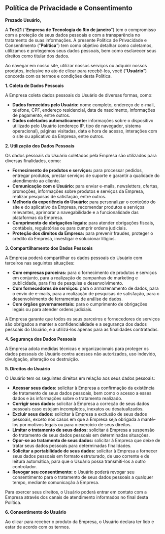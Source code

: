 ## Política de Privacidade e Consentimento

**Prezado Usuário,**

A **Tec21** (“**Empresa de Tecnologia do Rio de janeiro**”) tem o compromisso com a proteção de seus dados pessoais e com a transparência no tratamento de suas informações. A presente Política de Privacidade e Consentimento (“**Política**”) tem como objetivo detalhar como coletamos, utilizamos e protegemos seus dados pessoais, bem como esclarecer seus direitos como titular dos dados.

Ao navegar em nosso site, utilizar nossos serviços ou adquirir nossos produtos, inclusive no ato de clicar para recebê-los, você (“**Usuário**”) concorda com os termos e condições desta Política.

**1. Coleta de Dados Pessoais**

A Empresa coleta dados pessoais do Usuário de diversas formas, como:

* **Dados fornecidos pelo Usuário:** nome completo, endereço de e-mail, telefone, CPF, endereço residencial, data de nascimento, informações de pagamento, entre outros.
* **Dados coletados automaticamente:** informações sobre o dispositivo utilizado pelo Usuário (endereço IP, tipo de navegador, sistema operacional), páginas visitadas, data e hora de acesso, interações com o site ou aplicativo da Empresa, entre outros.

**2. Utilização dos Dados Pessoais**

Os dados pessoais do Usuário coletados pela Empresa são utilizados para diversas finalidades, como:

* **Fornecimento de produtos e serviços:** para processar pedidos, entregar produtos, prestar serviços de suporte e garantir a qualidade do atendimento ao cliente.
* **Comunicação com o Usuário:** para enviar e-mails, newsletters, ofertas, promoções, informações sobre produtos e serviços da Empresa, realizar pesquisas de satisfação, entre outros.
* **Melhoria da experiência do Usuário:** para personalizar o conteúdo do site e do aplicativo da Empresa, recomendar produtos e serviços relevantes, aprimorar a navegabilidade e a funcionalidade das plataformas da Empresa.
* **Cumprimento de obrigações legais:** para atender obrigações fiscais, contábeis, regulatórias ou para cumprir ordens judiciais.
* **Proteção dos direitos da Empresa:** para prevenir fraudes, proteger o crédito da Empresa, investigar e solucionar litígios.

**3. Compartilhamento dos Dados Pessoais**

A Empresa poderá compartilhar os dados pessoais do Usuário com terceiros nas seguintes situações:

* **Com empresas parceiras:** para o fornecimento de produtos e serviços em conjunto, para a realização de campanhas de marketing e publicidade, para fins de pesquisa e desenvolvimento.
* **Com fornecedores de serviços:** para o armazenamento de dados, para o envio de e-mails, para a realização de pesquisas de satisfação, para o desenvolvimento de ferramentas de análise de dados.
* **Com órgãos governamentais:** para o cumprimento de obrigações legais ou para atender ordens judiciais.

A Empresa garante que todos os seus parceiros e fornecedores de serviços são obrigados a manter a confidencialidade e a segurança dos dados pessoais do Usuário, e a utilizá-los apenas para as finalidades contratadas.

**4. Segurança dos Dados Pessoais**

A Empresa adota medidas técnicas e organizacionais para proteger os dados pessoais do Usuário contra acessos não autorizados, uso indevido, divulgação, alteração ou destruição.

**5. Direitos do Usuário**

O Usuário tem os seguintes direitos em relação aos seus dados pessoais:

* **Acessar seus dados:** solicitar à Empresa a confirmação da existência de tratamento de seus dados pessoais, bem como o acesso a esses dados e às informações sobre o tratamento realizado.
* **Corrigir seus dados:** solicitar à Empresa a correção de seus dados pessoais caso estejam incompletos, inexatos ou desatualizados.
* **Excluir seus dados:** solicitar à Empresa a exclusão de seus dados pessoais, exceto nos casos em que a Empresa seja obrigada a mantê-los por motivos legais ou para o exercício de seus direitos.
* **Limitar o tratamento de seus dados:** solicitar à Empresa a suspensão do tratamento de seus dados pessoais em determinadas situações.
* **Opor-se ao tratamento de seus dados:** solicitar à Empresa que deixe de tratar seus dados pessoais para determinadas finalidades.
* **Solicitar a portabilidade de seus dados:** solicitar à Empresa a fornecer seus dados pessoais em formato estruturado, de uso corrente e de leitura automática, para que o Usuário possa transmiti-los a outro controlador.
* **Revogar seu consentimento:** o Usuário poderá revogar seu consentimento para o tratamento de seus dados pessoais a qualquer tempo, mediante comunicação à Empresa.

Para exercer seus direitos, o Usuário poderá entrar em contato com a Empresa através dos canais de atendimento informados no final desta Política.

**6. Consentimento do Usuário**

Ao clicar para receber o produto da Empresa, o Usuário declara ter lido e estar de acordo com os termos.